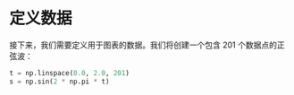 # 定义数据

接下来，我们需要定义用于图表的数据。我们将创建一个包含 201 个数据点的正弦波：

```python
t = np.linspace(0.0, 2.0, 201)
s = np.sin(2 * np.pi * t)
```
